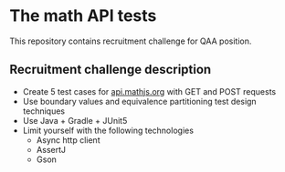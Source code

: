 # The math API tests

This repository contains recruitment challenge for QAA position.

## Recruitment challenge description

* Create 5 test cases for [api.mathjs.org](http://api.mathjs.org/) with GET and POST requests
* Use boundary values and equivalence partitioning test design techniques
* Use Java + Gradle + JUnit5
* Limit yourself with the following technologies
  * Async http client
  * AssertJ
  * Gson